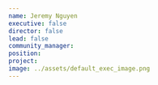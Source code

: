 ```yaml
---
name: Jeremy Nguyen
executive: false
director: false
lead: false
community_manager:   
position:   
project:  
image: ../assets/default_exec_image.png
---
```


